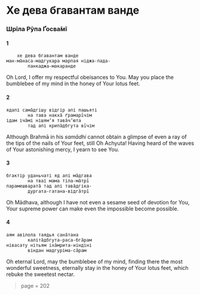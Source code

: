 # Хе дева бгавантам ванде

### Шрīла Рӯпа Ґосва̄мī

#### 1

        хе дева бгавантам ванде
    ман-ма̄наса-мадгукара марпая ніджа-пада-
            панкаджа-макаранде

Oh Lord, I offer my respectful obeisances to You. May you place the bumblebee of my mind in the honey of Your lotus feet.

#### 2

    ядапі сама̄дгішу відгір апі пашьяті
            на тава накха̄ ґрамарīчім
    ідам іча̄мі нішямʼя тава̄чʼюта
            тад апі крипа̄дбгута вīчім

Although Brahmā in his *samādhi* cannot obtain a glimpse of even a ray of the tips of the nails of Your feet, still Oh Achyuta! Having heard of the waves of Your astonishing mercy, I yearn to see You.

#### 3

    бгактір уданьчаті яд апі ма̄дгава
            на тваї мама тіла-ма̄трī
    парамешварата̄ тад апі тава̄дгіка-
            дургата-гатана-відга̄трī

Oh Mādhava, although I have not even a sesame seed of devotion for You, Your supreme power can make even the impossible become possible.

#### 4

    аям авілола таядья сана̄тана
            каліта̄дбгута-раса-бга̄рам
    нівасату нітьям іха̄мрита-ніндіні
            віндан мадгуріма-са̄рам

Oh eternal Lord, may the bumblebee of my mind, finding there the most wonderful sweetness, eternally stay in the honey of Your lotus feet, which rebuke the sweetest nectar.


> page = 202